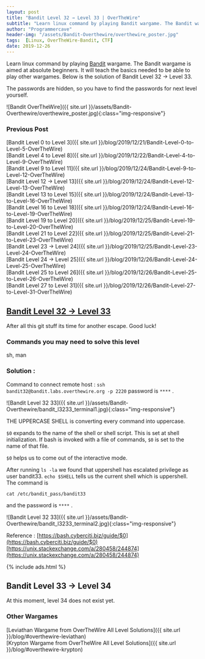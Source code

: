 ```yaml
---
layout: post
title: "Bandit Level 32 → Level 33 | OverTheWire"
subtitle: "Learn linux command by playing Bandit wargame. The Bandit wargame is aimed at absolute beginners. It will teach the basics needed to be able to play other wargames. Below is the solution of Bandit Level 32 → Level 33. The passwords are hidden, so you have to find the passwords for next level yourself."
author: "Programmercave"
header-img: "/assets/Bandit-Overthewire/overthewire_poster.jpg"
tags:  [Linux, OverTheWire-Bandit, CTF]
date: 2019-12-26
---
```


Learn linux command by playing [Bandit](https://overthewire.org/wargames/bandit/) wargame. The Bandit wargame is aimed at absolute beginners. It will teach the basics needed to be able to play other wargames. Below is the solution of Bandit Level 32 → Level 33. 

The passwords are hidden, so you have to find the passwords for next level yourself.

![Bandit OverTheWire]({{ site.url }}/assets/Bandit-Overthewire/overthewire_poster.jpg){:class="img-responsive"}

### Previous Post

[Bandit Level 0 to Level 3]({{ site.url }}/blog/2019/12/21/Bandit-Level-0-to-Level-5-OverTheWire)<br/>
[Bandit Level 4 to Level 8]({{ site.url }}/blog/2019/12/22/Bandit-Level-4-to-Level-9-OverTheWire)<br/>
[Bandit Level 9 to Level 11]({{ site.url }}/blog/2019/12/24/Bandit-Level-9-to-Level-12-OverTheWire)<br/>
[Bandit Level 12 → Level 13]({{ site.url }}/blog/2019/12/24/Bandit-Level-12-Level-13-OverTheWire)<br/>
[Bandit Level 13 to Level 15]({{ site.url }}/blog/2019/12/24/Bandit-Level-13-to-Level-16-OverTheWire)<br/>
[Bandit Level 16 to Level 18]({{ site.url }}/blog/2019/12/24/Bandit-Level-16-to-Level-19-OverTheWire)<br/>
[Bandit Level 19 to Level 20]({{ site.url }}/blog/2019/12/25/Bandit-Level-19-to-Level-20-OverTheWire)<br/>
[Bandit Level 21 to Level 22]({{ site.url }}/blog/2019/12/25/Bandit-Level-21-to-Level-23-OverTheWire)<br/>
[Bandit Level 23 → Level 24]({{ site.url }}/blog/2019/12/25/Bandit-Level-23-Level-24-OverTheWire)<br/>
[Bandit Level 24 → Level 25]({{ site.url }}/blog/2019/12/26/Bandit-Level-24-Level-25-OverTheWire)<br/>
[Bandit Level 25 to Level 26]({{ site.url }}/blog/2019/12/26/Bandit-Level-25-to-Level-26-OverTheWire)<br/>
[Bandit Level 27 to Level 31]({{ site.url }}/blog/2019/12/26/Bandit-Level-27-to-Level-31-OverTheWire)

## [Bandit Level 32 → Level 33](https://overthewire.org/wargames/bandit/bandit33.html)

After all this git stuff its time for another escape. Good luck!

### Commands you may need to solve this level

sh, man

### Solution : 

Command to connect remote host : `ssh bandit32@bandit.labs.overthewire.org -p 2220` password is `****` .

![Bandit Level 32 33]({{ site.url }}/assets/Bandit-Overthewire/bandit_l3233_terminal1.jpg){:class="img-responsive"}

THE UPPERCASE SHELL is converting every command into uppercase.                  

`$0` expands to the name of the shell or shell script. This is set at shell initialization. If bash is invoked with a file of commands, `$0` is set to the name of that file.

`$0` helps us to come out of the interactive mode.

After running `ls -la` we found that uppershell has escalated privilege as user bandit33. `echo $SHELL` tells us the current shell which is uppershell. The command is
``` 
cat /etc/bandit_pass/bandit33 
```

and the password is `****` .

![Bandit Level 32 33]({{ site.url }}/assets/Bandit-Overthewire/bandit_l3233_terminal2.jpg){:class="img-responsive"}

Reference : [https://bash.cyberciti.biz/guide/$0](https://bash.cyberciti.biz/guide/$0)<br/>
[https://unix.stackexchange.com/a/280458/244874](https://unix.stackexchange.com/a/280458/244874)<br/>

{% include ads.html %}<br/>

## Bandit Level 33 → Level 34

At this moment, level 34 does not exist yet.

### Other Wargames
[Leviathan Wargame from OverTheWire All Level Solutions]({{ site.url }}/blog/#overthewire-leviathan)<br/> 
[Krypton Wargame from OverTheWire All Level Solutions]({{ site.url }}/blog/#overthewire-krypton)<br/>
